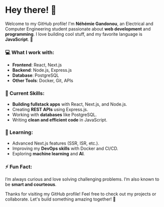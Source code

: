 
# Hey there! 👋

Welcome to my GitHub profile! I'm **Néhémie Gandonou**, an Electrical and Computer Engineering student passionate about **web development** and **programming**. I love building cool stuff, and my favorite language is **JavaScript**. 🌟

### 💻 What I work with:
- **Frontend**: React, Next.js
- **Backend**: Node.js, Express.js
- **Database**: PostgreSQL
- **Other Tools**: Docker, Git, APIs

### 🔧 Current Skills:
- **Building fullstack apps** with React, Next.js, and Node.js.
- Creating **REST APIs** using Express.js.
- Working with **databases** like PostgreSQL.
- Writing **clean and efficient code** in JavaScript.

### 🧠 Learning:
- Advanced Next.js features (SSR, ISR, etc.).
- Improving my **DevOps skills** with Docker and CI/CD.
- Exploring **machine learning** and **AI**.

### ⚡ Fun Fact:
I’m always curious and love solving challenging problems. I’m also known to be **smart and courteous**.

Thanks for visiting my GitHub profile! Feel free to check out my projects or collaborate. Let's build something amazing together! 🚀
